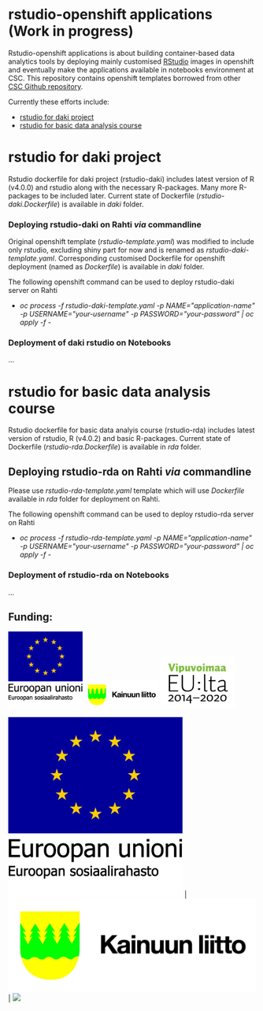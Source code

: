 # rstudio-openshift applications (Work in progress)

Rstudio-openshift applications is about building container-based data analytics tools by deploying mainly customised [RStudio](https://www.rstudio.com/) images in openshift and eventually make the applications available in notebooks environment at CSC. This repository contains openshift templates borrowed from other [CSC Github repository](https://github.com/CSCfi/rstudio-openshift).

Currently these efforts include:
- [rstudio for daki project](#rstudio-for-daki-project)
- [rstudio for basic data analysis course](#rstudio-for-basic-data-analysis-course) 

# rstudio for daki project

Rstudio dockerfile for daki project (rstudio-daki) includes latest version of R (v4.0.0) and rstudio along with the necessary R-packages. Many more R-packages to be included later. Current state of Dockerfile (*rstudio-daki.Dockerfile*) is available in *daki* folder.

### Deploying rstudio-daki on Rahti *via* commandline
Original openshift template (*rstudio-template.yaml*) was modified to include only rstudio, excluding shiny part for now and is renamed as *rstudio-daki-template.yaml*. Corresponding customised Dockerfile for openshift deployment (named as *Dockerfile*) is available in *daki* folder.

The following openshift command can be used to deploy rstudio-daki server on Rahti

* *oc process -f rstudio-daki-template.yaml -p NAME="application-name" -p USERNAME="your-username" -p PASSWORD="your-password" | oc apply -f -*

### Deployment of daki rstudio on Notebooks
...

# rstudio for basic data analysis course 
Rstudio dockerfile for basic data analyis course (rstudio-rda) includes latest version of rstudio, R (v4.0.2) and basic R-packages. Current state of Dockerfile (*rstudio-rda.Dockerfile*) is available in *rda* folder.

## Deploying rstudio-rda on Rahti *via* commandline
Please use  *rstudio-rda-template.yaml* template which will use *Dockerfile* available in *rda* folder for deployment on Rahti.

The following openshift command can be used to deploy rstudio-rda server on Rahti

* *oc process -f rstudio-rda-template.yaml -p NAME="application-name" -p USERNAME="your-username" -p PASSWORD="your-password" | oc apply -f -*

### Deployment of rstudio-rda on Notebooks
...



## Funding:

<img src="./EU_ESR_FI_vertical_20mm_rgb.png" width="30%">
<img src="./Kainuun_liitton.png" width="30%">
<img src="./VipuvoimaaEU_2014_2020_rgb.png" width="30%">


<img src="./EU_ESR_FI_vertical_20mm_rgb.png"> | <img src="./Kainuun_liitton.png" > | <img src="./VipuvoimaaEU_2014_2020_rgb">
